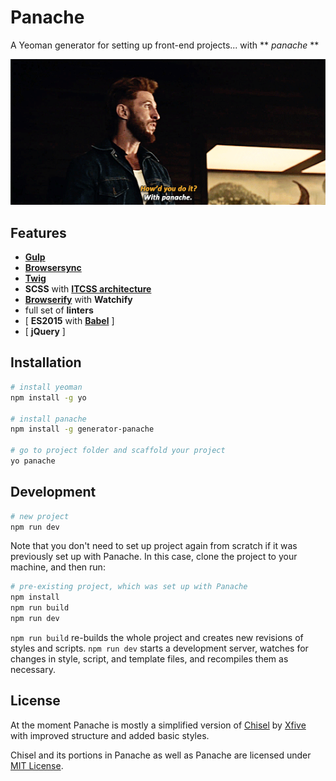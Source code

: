 # Panache 
A Yeoman generator for setting up front-end projects... with ** *panache* **

![](docs/gfx/panache.gif)

## Features
- **[Gulp](http://gulpjs.com/)**
- **[Browsersync](https://www.browsersync.io/)**
- **[Twig](http://twig.sensiolabs.org/)**
- **SCSS** with **[ITCSS architecture](https://www.xfive.co/blog/itcss-scalable-maintainable-css-architecture/)**
- **[Browserify](http://browserify.org/)** with **Watchify**
- full set of **linters**
- [ **ES2015** with **[Babel](https://babeljs.io/)** ]
- [ **jQuery** ]

## Installation

```bash
# install yeoman
npm install -g yo

# install panache
npm install -g generator-panache

# go to project folder and scaffold your project
yo panache
```

## Development

```bash
# new project
npm run dev
```

Note that you don't need to set up project again from scratch if it was previously set up with Panache. In this case, clone the project to your machine, and then run: 

```bash
# pre-existing project, which was set up with Panache
npm install
npm run build
npm run dev
```

`npm run build` re-builds the whole project and creates new revisions of styles and scripts. `npm run dev` starts a development server, watches for changes in style, script, and template files, and recompiles them as necessary.

## License

At the moment Panache is mostly a simplified version of [Chisel](https://github.com/xfiveco/generator-chisel/) by [Xfive](https://github.com/xfiveco) with improved structure and added basic styles.

Chisel and its portions in Panache as well as Panache are licensed under [MIT License](https://github.com/noel-noel/generator-panache/blob/master/LICENSE).
